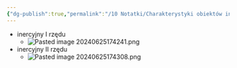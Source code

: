 ```yaml
---
{"dg-publish":true,"permalink":"/10 Notatki/Charakterystyki obiektów inercyjnych/","tags":["wiedza/definicja"]}
---
```


* inercyjny I rzędu
	* ![Pasted image 20240625174241.png](/img/user/80%20Zasoby/Pasted%20image%2020240625174241.png)
* inercyjny II rzędu
	* ![Pasted image 20240625174308.png](/img/user/80%20Zasoby/Pasted%20image%2020240625174308.png)
